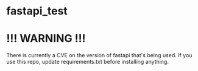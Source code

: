 # fastapi_test

# !!! WARNING !!!
There is currently a CVE on the version of fastapi that's being used. If you use this repo, update requirements.txt before installing anything.
